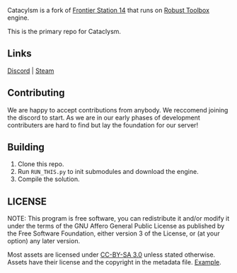 
Catacylsm is a fork of [Frontier Station 14]([https://github.com/new-frontiers-14/frontier-station-14](https://github.com/Monolith-Station/Monolith)) that runs on [Robust Toolbox](https://github.com/space-wizards/RobustToolbox) engine.

This is the primary repo for Cataclysm.

## Links

[Discord](https://discord.gg/2WSzDtTdk9) | [Steam](https://store.steampowered.com/app/1255460/Space_Station_14/)

## Contributing

We are happy to accept contributions from anybody. We reccomend joining the discord to start. As we are in our early phases of development contributers are hard to find but lay the foundation for our server!

## Building

1. Clone this repo.
2. Run `RUN_THIS.py` to init submodules and download the engine.
3. Compile the solution.

## LICENSE

NOTE: This program is free software, you can redistribute it and/or modify it under the terms of the GNU Affero General Public License as published by the Free Software Foundation, either version 3 of the License, or (at your option) any later version.

Most assets are licensed under [CC-BY-SA 3.0](https://creativecommons.org/licenses/by-sa/3.0/) unless stated otherwise. Assets have their license and the copyright in the metadata file. [Example](https://github.com/space-wizards/space-station-14/blob/master/Resources/Textures/Objects/Tools/crowbar.rsi/meta.json).
